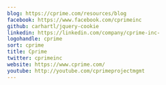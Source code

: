 ```yaml
---
blog: https://cprime.com/resources/blog
facebook: https://www.facebook.com/cprimeinc
github: carhartl/jquery-cookie
linkedin: https://linkedin.com/company/cprime-inc-
logohandle: cprime
sort: cprime
title: Cprime
twitter: cprimeinc
website: https://www.cprime.com/
youtube: http://youtube.com/cprimeprojectmgmt
---
```

